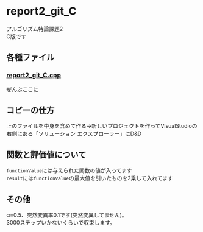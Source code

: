 # report2_git_C
アルゴリズム特論課題2  
C版です
## 各種ファイル
### [report2_git_C.cpp](https://github.com/akira-kumashiro/report2_git_C/blob/master/report2_git_C/report2_git_C/report2_git_C.cpp "report2_git_C.cpp")
ぜんぶここに
## コピーの仕方
上のファイルを中身を含めて作る→新しいプロジェクトを作ってVisualStudioの右側にある「ソリューション エクスプローラー」にD&D
## 関数と評価値について
`functionValue`には与えられた関数の値が入ってます  
`result`には`functionValue`の最大値を引いたものを2乗して入れてます
## その他
α=0.5、突然変異率0.1です(突然変異してません)。  
3000ステップいかないくらいで収束します。
